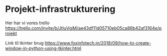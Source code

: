 # Projekt-infrastrukturering


Her har vi vores trello https://trello.com/invite/b/JtIuVgjM/ae43df11d05710eb05ca86b42af3164e/projekt

Link til tkinter brug https://www.foxinfotech.in/2018/09/how-to-create-window-in-python-using-tkinter.html